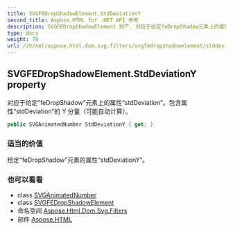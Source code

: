 ```yaml
---
title: SVGFEDropShadowElement.StdDeviationY
second_title: Aspose.HTML for .NET API 参考
description: SVGFEDropShadowElement 财产. 对应于给定feDropShadow元素上的属性stdDeviation包含属性stdDeviation的 Y 分量可能自动计算
type: docs
weight: 70
url: /zh/net/aspose.html.dom.svg.filters/svgfedropshadowelement/stddeviationy/
---
```

## SVGFEDropShadowElement.StdDeviationY property

对应于给定“feDropShadow”元素上的属性“stdDeviation”。包含属性“stdDeviation”的 Y 分量（可能自动计算）。

```csharp
public SVGAnimatedNumber StdDeviationY { get; }
```

### 适当的价值

给定“feDropShadow”元素的属性“stdDeviationY”。

### 也可以看看

* class [SVGAnimatedNumber](../../../aspose.html.dom.svg.datatypes/svganimatednumber/)
* class [SVGFEDropShadowElement](../)
* 命名空间 [Aspose.Html.Dom.Svg.Filters](../../svgfedropshadowelement/)
* 部件 [Aspose.HTML](../../../)


